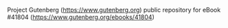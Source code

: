 Project Gutenberg (https://www.gutenberg.org) public repository for eBook #41804 (https://www.gutenberg.org/ebooks/41804)
